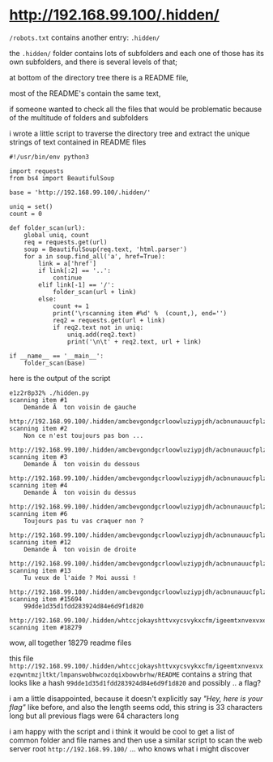 # http://192.168.99.100/.hidden/

`/robots.txt` contains another entry: `.hidden/`

the `.hidden/` folder contains lots of subfolders and each one of those has its own subfolders, and there is several levels of that;

at bottom of the directory tree there is a README file,

most of the README's contain the same text,

if someone wanted to check all the files that would be problematic because of the multitude of folders and subfolders

i wrote a little script to traverse the directory tree and extract the unique strings of text contained in README files

```
#!/usr/bin/env python3

import requests
from bs4 import BeautifulSoup

base = 'http://192.168.99.100/.hidden/'

uniq = set()
count = 0

def folder_scan(url):
    global uniq, count
    req = requests.get(url)
    soup = BeautifulSoup(req.text, 'html.parser')
    for a in soup.find_all('a', href=True):
        link = a['href']
        if link[:2] == '..':
            continue
        elif link[-1] == '/':
            folder_scan(url + link)
        else:
            count += 1
            print('\rscanning item #%d' %  (count,), end='')
            req2 = requests.get(url + link)
            if req2.text not in uniq:
                uniq.add(req2.text)
                print('\n\t' + req2.text, url + link)

if __name__ == '__main__':
    folder_scan(base)
```


here is the output of the script
```
e1z2r8p32% ./hidden.py
scanning item #1
	Demande Ã  ton voisin de gauche  
 http://192.168.99.100/.hidden/amcbevgondgcrloowluziypjdh/acbnunauucfplzmaglkvqgswwn/ayuprpftypqspruffmkuucjccv/README
scanning item #2
	Non ce n'est toujours pas bon ...
 http://192.168.99.100/.hidden/amcbevgondgcrloowluziypjdh/acbnunauucfplzmaglkvqgswwn/becskiwlclcuqxshqmxhicouoj/README
scanning item #3
	Demande Ã  ton voisin du dessous 
 http://192.168.99.100/.hidden/amcbevgondgcrloowluziypjdh/acbnunauucfplzmaglkvqgswwn/cqqssunxyhjgdwjoafgyzoollx/README
scanning item #4
	Demande Ã  ton voisin du dessus  
 http://192.168.99.100/.hidden/amcbevgondgcrloowluziypjdh/acbnunauucfplzmaglkvqgswwn/dupoqdxhvrbqhaqokxsiigjnph/README
scanning item #6
	Toujours pas tu vas craquer non ?
 http://192.168.99.100/.hidden/amcbevgondgcrloowluziypjdh/acbnunauucfplzmaglkvqgswwn/ftzcgojutitjfpqrdadyfewfov/README
scanning item #12
	Demande Ã  ton voisin de droite  
 http://192.168.99.100/.hidden/amcbevgondgcrloowluziypjdh/acbnunauucfplzmaglkvqgswwn/lmpanswobhwcozdqixbowvbrhw/README
scanning item #13
	Tu veux de l'aide ? Moi aussi !  
 http://192.168.99.100/.hidden/amcbevgondgcrloowluziypjdh/acbnunauucfplzmaglkvqgswwn/mfmtemmsbpftlvuuuwitbydbbt/README
scanning item #15694
	99dde1d35d1fdd283924d84e6d9f1d820
 http://192.168.99.100/.hidden/whtccjokayshttvxycsvykxcfm/igeemtxnvexvxezqwntmzjltkt/lmpanswobhwcozdqixbowvbrhw/README
scanning item #18279
```

wow, all together 18279 readme files

this file `http://192.168.99.100/.hidden/whtccjokayshttvxycsvykxcfm/igeemtxnvexvxezqwntmzjltkt/lmpanswobhwcozdqixbowvbrhw/README`
contains a string that looks like a hash `99dde1d35d1fdd283924d84e6d9f1d820` and possibly .. a flag?

i am a little disappointed, because it doesn't explicitly say _"Hey, here is your flag"_ like before, and also the length seems odd,
this string is 33 characters long but all previous flags were 64 characters long


i am happy with the script and i think it would be cool to get a list of common folder and file names and then use a similar script to scan the web server root `http://192.168.99.100/`  ... who knows what i might discover

